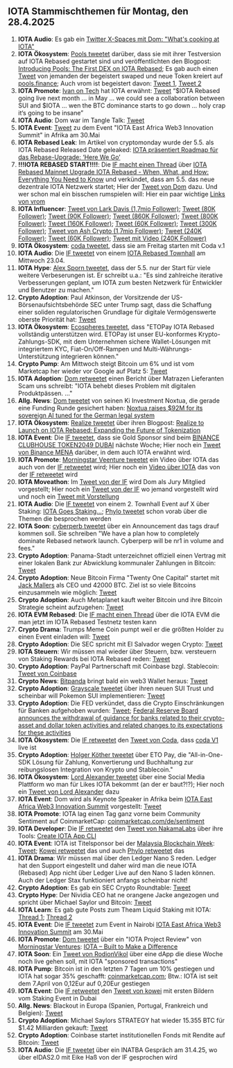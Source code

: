 ## IOTA Stammischthemen für Montag, den 28.4.2025

1. **IOTA Audio**: Es gab ein [Twitter X-Spaces mit Dom: "What's cooking at IOTA"](https://x.com/pukecast/status/1914370147399455045)
2. **IOTA Ökosystem**: [Pools tweetet](https://x.com/PoolsFinance/status/1914633031823819111) darüber, dass sie mit ihrer Testversion auf IOTA Rebased gestartet sind und veröffentlichten den Blogpost: [Introducing Pools: The First DEX on IOTA Rebased](https://medium.com/@Pools_Finance/introducing-pools-the-first-dex-on-iota-rebased-0d020eea6957); Es gab auch einen [Tweet](https://x.com/IotaRebased/status/1914647885326561566) von jemanden der begeistert swaped und neue Token kreiert auf [pools.finance](https://www.pools.finance/); Auch vrom ist begeistert davon: [Tweet 1](https://x.com/Vrom14286662/status/1915040820731818276), [Tweet 2](https://x.com/Vrom14286662/status/1915042981008253115)
3. **IOTA Promote**: [Ivan on Tech](https://x.com/IvanOnTech) hat IOTA erwähnt: [Tweet](https://x.com/GMZeusINV/status/1914617892580086220) “$IOTA Rebased going live next month … in May … we could see a collaboration between SUI and $IOTA … wen the BTC dominance starts to go down … holy crap it‘s going to be insane”
4. **IOTA Audio**: Dom war im Tangle Talk: [Tweet](https://x.com/tangle_talk/status/1862525544153161936)
5. **IOTA Event**: [Tweet](https://x.com/dx5ve/status/1914565976940573166) zu dem Event "IOTA East Africa Web3 Innovation Summit" in Afrika am 30.Mai
6. **IOTA Rebased Leak**: Im Artikel von cryptomonday wurde der 5.5. als IOTA Rebased Released Date geleaked: [IOTA präsentiert Roadmap für das Rebase-Upgrade: ‘Here We Go’](https://cryptomonday.de/news/2025/04/22/iota-praesentiert-roadmap-fuer-das-rebase-upgrade-here-we-go/)
7. **!!!IOTA REBASED START!!!!**: Die [IF macht einen Thread](https://x.com/iota/status/1914665629673574520) über [IOTA Rebased Mainnet Upgrade IOTA Rebased - When, What, and How: Everything You Need to Know](https://blog.iota.org/rebased-mainnet-upgrade/) und verkündet, dass am 5.5. das neue dezentrale IOTA Netzwerk startet; Hier der [Tweet von Dom](https://x.com/DomSchiener/status/1914672120488935835) dazu. Und wer schon mal ein bisschen rumspielen will: Hier ein paar wichtige [Links von vrom](https://github.com/iota-community/community-events/tree/main/page/vrom%20folder/IOTA%20Rebased%20Links) 
8. **IOTA Influencer**: [Tweet von Lark Davis (1,7mio Follower)](https://x.com/TheCryptoLark/status/1914613076915060758); [Tweet (80K Follower)](https://x.com/JoeParys/status/1914731248645509124); [Tweet (90K Follower)](https://x.com/Utoday_en/status/1914705399049052393); [Tweet (860K Follower)](https://x.com/MartiniGuyYT/status/1914755760539500809); [Tweet (800K Follower)](https://x.com/ibcig/status/1914995228311949659); [Tweet (160K Follower)](https://x.com/Overdose_AI/status/1914922025979686942); [Tweet (60K Follower)](https://x.com/blazing420s/status/1914948480033853901); [Tweet (300K Follower)](https://x.com/ByCoinvo/status/1914720238517551575); [Tweet von Ash Crypto (1,7mio Follower)](https://x.com/Ashcryptoreal/status/1915038147227853218); [Tweet (240K Follower)](https://x.com/MasonVersluis/status/1915490702810828978); [Tweet (60K Follower)](https://x.com/Morningstar_VC/status/1915693271105564694); [Tweet mit Video (240K Follower)](https://x.com/MasonVersluis/status/1916220173595644224)
9. **IOTA Ökosystem**: [coda tweetet](https://x.com/coda_digital/status/1914670775631491080), dass sie am Freitag starten mit Coda v.1
10. **IOTA Audio**: Die [IF tweetet](https://x.com/iota/status/1914665662607155367) von einem [IOTA Rebased Townhall](https://x.com/i/broadcasts/1zqJVjzbPvpJB) am Mittwoch 23.04.
11. **IOTA Hype**: [Alex Sporn tweetet](https://x.com/alexsporn/status/1914669330593128765), dass der 5.5. nur der Start für viele weitere Verbeserungen ist. Er schreibt u.a.: "Es sind zahlreiche iterative Verbesserungen geplant, um IOTA zum besten Netzwerk für Entwickler und Benutzer zu machen."
12. **Crypto Adoption**: Paul Atkinson, der Vorsitzende der US-Börsenaufsichtsbehörde SEC unter Trump sagt, dass die Schaffung einer soliden regulatorischen Grundlage für digitale Vermögenswerte oberste Priorität hat: [Tweet](https://x.com/BTC_Archive/status/1914798424139932064)
13. **IOTA Ökosystem**: [Ecospheres tweetet](https://x.com/ETOSPHERES/status/1914979501529763895), dass "ETOPay IOTA Rebased vollständig unterstützen wird. ETOPay ist unser EU-konformes Krypto-Zahlungs-SDK, mit dem Unternehmen sichere Wallet-Lösungen mit integriertem KYC, Fiat-On/Off-Rampen und Multi-Währungs-Unterstützung integrieren können."
14. **Crypto Pump**: Am Mittwoch steigt Bitcoin um 6% und ist vom Marketcap her wieder vor Google auf Platz 5: [Tweet](https://x.com/BitcoinMagazine/status/1914963956164075744)
15. **IOTA Adoption**: [Dom retweetet](https://x.com/DomSchiener/status/1914975564709998631) einen Bericht über Matrazen Lieferanten Scam uns schreibt: "IOTA behebt dieses Problem mit digitalen Produktpässen. ..."
16. **Allg. News**: [Dom tweetet](https://x.com/DomSchiener/status/1915014862909907279) von seinen Ki Investment Noxtua, die gerade eine Funding Runde gesichert haben: [Noxtua raises $92M for its sovereign AI tuned for the German legal system](https://techcrunch.com/2025/04/22/noxtua-raises-92m-for-its-sovereign-ai-tuned-for-the-german-legal-system/)
17. **IOTA Ökosystem**: [Realize tweetet](https://x.com/realizefinance/status/1915024673932206094) über ihren Blogpost: [Realize to Launch on IOTA Rebased: Expanding the Future of Tokenization](https://blog.realizeassets.com/realize-to-launch-on-iota-rebased-expanding-the-future-of-tokenization/)
18. **IOTA Event**: Die [IF tweetet](https://x.com/iota/status/1915027889529012389), dass sie Gold Sponsor sind beim [BINANCE CLUBHOUSE TOKEN2049 DUBAI](https://www.binance.com/en/events/BinanceCH) nächste Woche; Hier noch ein [Tweet von Binance MENA](https://x.com/BinanceArabic/status/1915012811895328783) darüber, in dem auch IOTA erwähnt wird.
19. **IOTA Promote**: [Morningstar Veenture tweetet](https://x.com/Morningstar_VC/status/1915049261655576790) ein Video über IOTA das auch von der [IF retweetet](https://x.com/iota/status/1915055476729135378) wird; Hier noch ein [Video über IOTA](https://x.com/megbzk/status/1915490639808258175) das von der [IF retweetet](https://x.com/iota/status/1915686754725536113) wird
20. **IOTA Moveathon**: Im [Tweet von der IF](https://x.com/iota/status/1915058088219943348) wird Dom als Jury Mitglied vorgestellt; Hier noch ein [Tweet von der IF](https://x.com/iota/status/1915420476429554112) wo jemand vorgestellt wird und noch ein [Tweet mit Vorstellung](https://x.com/iota/status/1915782862852297197)
21. **IOTA Audio**: Die [IF tweetet](https://x.com/iota/status/1915092061826519166) von einem 2. Townhall Event auf X über Staking: [IOTA Goes Staking...](https://x.com/i/spaces/1YqKDZbzzkDJV); [Phylo tweetet](https://x.com/PhyloIota/status/1915180452132119037) schon vorab über die Themen die besprochen werden
22. **IOTA Soon**: [cyberperb tweetet](https://x.com/cyberperp/status/1915133206292283422) über ein Announcement das tags drauf kommen soll. Sie schreiben "We have a plan how to completely dominate Rebased network launch. Cyberperp will be nr1 in volume and fees."
23. **Crypto Adoption**: Panama-Stadt unterzeichnet offiziell einen Vertrag mit einer lokalen Bank zur Abwicklung kommunaler Zahlungen in Bitcoin: [Tweet](https://x.com/BitcoinMagazine/status/1915208418840674809)
24. **Crypto Adoption**: Neue Bitcoin Firma "Twenty One Capital" startet mit [Jack Mallers](https://x.com/jackmallers) als CEO und 42000 BTC. Ziel ist so viele Bitcoins einzusammeln wie möglich: [Tweet](https://x.com/blocktrainer/status/1915045895307202945)
25. **Crypto Adoption**: Auch Metaplanet kauft weiter Bitcoin und ihre Bitcoin Strategie scheint aufzugehen: [Tweet](https://x.com/blocktrainer/status/1915324925948420144)
26. **IOTA EVM Rebased**: Die [IF macht einen Thread](https://x.com/iota/status/1915299677051769120) über die IOTA EVM die man jetzt im IOTA Rebased Testnetz testen kann
27. **Crypto Drama**: Trumps Meme Coin pumpt weil er die größten Holder zu einen Event einladen will: [Tweet](https://x.com/KobeissiLetter/status/1915131779486282194)
28. **Crypto Adoption**: Die SEC spricht mit El Salvador wegen Crypto: [Tweet](https://x.com/RWAwatchlist_/status/1915394400185733629)
29. **IOTA Steuern**: Wir müssen mal wieder über Steuern, bzw. versteuern von Staking Rewards bei IOTA Rebased reden: [Tweet](https://x.com/IOTA_TCG/status/1915400948173705515)
30. **Crypto Adoption**: PayPal Partnerschaft mit Coinbase bzgl. Stablecoin: [Tweet von Coinbase](https://x.com/coinbase/status/1915392709579178484)
31. **Crypto News**: [Bitpanda](https://x.com/Bitpanda_global) bringt bald ein web3 Wallet heraus: [Tweet](https://x.com/VSN_Unofficial/status/1915378287011910068)
32. **Crypto Adoption**: [Grayscale tweetet](https://x.com/Grayscale/status/1915100607939322104) über ihren neuen SUI Trust und scheinbar will Pokemon SUI implementieren: [Tweet](https://x.com/cryptobeastreal/status/1916446556208669079)
33. **Crypto Adoption**: Die FED verkündet, dass die Crypto Einschränkungen für Banken aufgehoben wurden: [Tweet](https://x.com/federalreserve/status/1915519104435224895); [Federal Reserve Board announces the withdrawal of guidance for banks related to their crypto-asset and dollar token activities and related changes to its expectations for these activities](https://www.federalreserve.gov/newsevents/pressreleases/bcreg20250424a.htm)
34. **IOTA Ökosystem**: Die [IF retweetet](https://x.com/iota/status/1916734883696722395) den [Tweet von Coda](https://x.com/coda_digital/status/1915797960891265125), dass [coda V1](https://www.coda.to/) live ist
35. **Crypto Adoption**: [Holger Köther tweetet](https://x.com/HolgerKoether/status/1915698280782061856) über ETO Pay, die "All-in-One-SDK Lösung für Zahlung, Konvertierung und Buchhaltung zur reibungslosen Integration von Krypto und Stablecoin."
36. **IOTA Ökosystem**: [Lord Alexander tweetet](https://x.com/shortaktien/status/1915696331999346960) über eine Social Media Plattform wo man für Likes IOTA bekommt (an der er baut?!?); Hier noch ein [Tweet von Lord Alexander](https://x.com/shortaktien/status/1916057448009388265) dazu
37. **IOTA Event**: Dom wird als Keynote Speaker in Afrika beim [IOTA East Africa Web3 Innovation Summit](https://events.cioafrica.co/iota-east-africa-web3-innovation-summit) vorgestellt: [Tweet](https://x.com/dx5ve/status/1915749069286162449)
38. **IOTA Promote**: IOTA lag einen Tag ganz vorne beim Community Sentiment auf CoinmarketCap: [coinmarketcap.com/de/sentiment](https://coinmarketcap.com/de/sentiment/)
39. **IOTA Developer**: Die [IF retweetet](https://x.com/iota/status/1915780147795415321) den [Tweet von NakamaLabs](https://x.com/Nakama_Labs/status/1915762039806378190) über ihre Tools: [Create IOTA App CLI](https://create-iota-app.vercel.app/)
40. **IOTA Event**: IOTA ist Titelsponsor bei der [Malaysia Blockchain Week](https://myblockchainweek.com/2025): [Tweet](https://x.com/MalaysiaBCW/status/1916140993763762562); [Kowei retweetet](https://x.com/kowei1995/status/1916151448905388343) das und auch [Phylo retweetet](https://x.com/PhyloIota/status/1916151957737378052) das
41. **IOTA Drama**: Wir müssen mal über den Ledger Nano S reden. Ledger hat den Support eingestellt und daher wird man die neue IOTA (Rebased) App nicht über Ledger Live auf den Nano S laden können. Auch der Ledger Stax funktioniert anfangs scheinbar nicht!
42. **Crypto Adoption**: Es gab ein SEC Crypto Roundtable: [Tweet](https://x.com/SECGov/status/1915772469568323807)
43. **Crypto Hype**: Der Nividia CEO hat ne orangene Jacke angezogen und spricht über Michael Saylor und Bitcoin: [Tweet](https://x.com/mikealfred/status/1915870113028575243)
44. **IOTA Learn**: Es gab gute Posts zum Theam Liquid Staking mit IOTA: [Thread 1](https://x.com/Banacubana0/status/1915791269319627160); [Thread 2](https://x.com/Cigamatoi/status/1916117410949611824)
45. **IOTA Event**: Die [IF tweetet](https://x.com/iota/status/1916054645991997446) zum Event in Nairobi [IOTA East Africa Web3 Innovation Summit](https://events.cioafrica.co/iota-east-africa-web3-innovation-summit) am 30.Mai
46. **IOTA Promote**: [Dom tweetet](https://x.com/DomSchiener/status/1916752275281691107) über ein "IOTA Project Review" von [Morningstar Ventures](https://x.com/Morningstar_VC): [IOTA – Built to Make a Difference](https://blog.morningstar.ventures/project-reviews/iota)
47. **IOTA Soon**: Ein [Tweet von RodionVikol](https://x.com/RodionVikol/status/1916758222414745769) über eine dApp die diese Woche noch live gehen soll, mit IOTA "sponsored transactions"
48. **IOTA Pump**: Bitcoin ist in den letzten 7 Tagen um 10% gestiegen und IOTA hat sogar 35% geschafft: [coinmarketcap.com](https://coinmarketcap.com/de/=); Btw.: IOTA ist seit dem 7.April von 0,12Eur auf 0,20Eur gestiegen
49. **IOTA Event**: Die [IF retweetet](https://x.com/iota/status/1916782775178273174) den [Tweet von kowei](https://x.com/kowei1995/status/1916775528201150501) mit ersten Bildern vom Staking Event in Dubai
50. **Allg. News**: Blackout in Europa (Spanien, Portugal, Frankreich und Belgien): [Tweet](https://x.com/GeneralMCNews/status/1916824281897373926)
51. **Crypto Adoption**: Michael Saylors STRATEGY hat wieder 15.355 BTC für $1.42 Milliarden gekauft: [Tweet](https://x.com/saylor/status/1916825375155380688)
52. **Crypto Adoption**: Coinbase startet institutionellen Fonds mit Rendite auf Bitcoin: [Tweet](https://x.com/BTC_Archive/status/1916826867887206596)
53. **IOTA Audio**: Die [IF tweetet](https://x.com/iota/status/1916477433739448677) über ein INATBA Gespräch am 31.4.25, wo über eIDAS2.0 mit Eike Haß von der IF gesprochen wird

